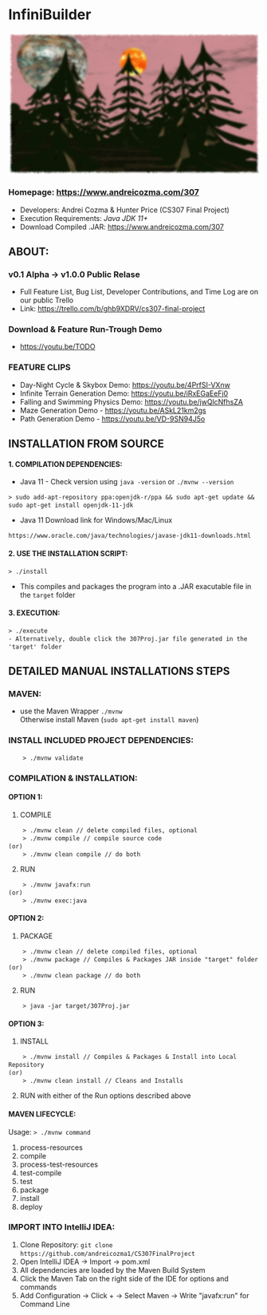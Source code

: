 # InfiniBuilder
![Game Screen Shot](/docs/img.png)

### Homepage: https://www.andreicozma.com/307
- Developers: Andrei Cozma & Hunter Price  (CS307 Final Project)   
- Execution Requirements: *Java JDK 11+*
- Download Compiled .JAR: https://www.andreicozma.com/307  
## ABOUT:
### v0.1 Alpha -> v1.0.0 Public Relase
- Full Feature List, Bug List, Developer Contributions, and Time Log are on our public Trello
- Link: https://trello.com/b/ghb9XDRV/cs307-final-project  
### Download & Feature Run-Trough Demo
- https://youtu.be/TODO
### FEATURE CLIPS
- Day-Night Cycle & Skybox Demo: https://youtu.be/4PrfSI-VXnw   
- Infinite Terrain Generation Demo: https://youtu.be/iRxEGaEeFj0   
- Falling and Swimming Physics Demo: https://youtu.be/jwQlcNfhsZA   
- Maze Generation Demo - https://youtu.be/ASkL21km2gs   
- Path Generation Demo - https://youtu.be/VD-9SN94J5o   
## **INSTALLATION FROM SOURCE**
#### 1. COMPILATION DEPENDENCIES:
- Java 11 - Check version using `java -version` or `./mvnw --version`
```
> sudo add-apt-repository ppa:openjdk-r/ppa && sudo apt-get update && sudo apt-get install openjdk-11-jdk
```
- Java 11 Download link for Windows/Mac/Linux
```
https://www.oracle.com/java/technologies/javase-jdk11-downloads.html
```
#### 2. USE THE INSTALLATION SCRIPT:
```
> ./install
```
- This compiles and packages the program into a .JAR exacutable file in the `target` folder

#### 3. EXECUTION:
```
> ./execute
- Alternatively, double click the 307Proj.jar file generated in the 'target' folder
```

## **DETAILED MANUAL INSTALLATIONS STEPS**
### MAVEN:
- use the Maven Wrapper `./mvnw`  
Otherwise install Maven (```sudo apt-get install maven```)

### INSTALL INCLUDED PROJECT DEPENDENCIES:   
```
	> ./mvnw validate
```

### COMPILATION & INSTALLATION:  

#### OPTION 1:  
1. COMPILE  
```
	> ./mvnw clean // delete compiled files, optional  
	> ./mvnw compile // compile source code  
(or)  
	> ./mvnw clean compile // do both  
```
2. RUN 
```
	> ./mvnw javafx:run  
(or)  
	> ./mvnw exec:java  
```
#### OPTION 2:  
1. PACKAGE  
```
	> ./mvnw clean // delete compiled files, optional  
	> ./mvnw package // Compiles & Packages JAR inside "target" folder  
(or)  
	> ./mvnw clean package // do both  
```
2. RUN  
```
	> java -jar target/307Proj.jar  
```
#### OPTION 3:  
1. INSTALL  
```
	> ./mvnw install // Compiles & Packages & Install into Local Repository  
(or)  
	> ./mvnw clean install // Cleans and Installs  
```
2. RUN with either of the Run options described above  

#### MAVEN LIFECYCLE:  
Usage: `> ./mvnw command`  
1. process-resources
2. compile
3. process-test-resources
4. test-compile
5. test
6. package
7. install
8. deploy

### IMPORT INTO IntelliJ IDEA:  
1. Clone Repository: `git clone https://github.com/andreicozma1/CS307FinalProject`  
2. Open IntelliJ IDEA -> Import -> pom.xml  
3. All dependencies are loaded by the Maven Build System  
4. Click the Maven Tab on the right side of the IDE for options and commands  
5. Add Configuration -> Click + -> Select Maven -> Write "javafx:run" for Command Line   

